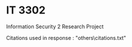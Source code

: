 # IT 3302

Information Security 2 Research Project

Citations used in response : "others\citations.txt"
